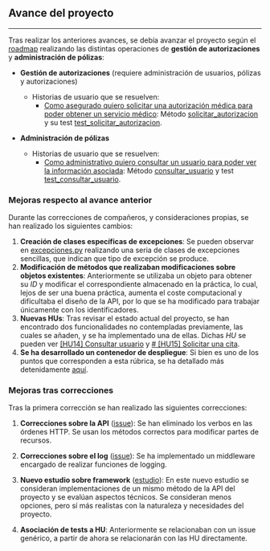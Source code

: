 ## Avance del proyecto

---

Tras realizar los anteriores avances, se debía avanzar el proyecto según el [roadmap](https://carlosma7.github.io/MedAuth/doc/roadmap) realizando las distintas operaciones de **gestión de autorizaciones** y **administración de pólizas**:

* **Gestión de autorizaciones** (requiere administración de usuarios, pólizas y autorizaciones)
	* Historias de usuario que se resuelven:
		* [Como asegurado quiero solicitar una autorización médica para poder obtener un servicio médico](https://github.com/Carlosma7/MedAuth/issues/37): Método [solicitar_autorizacion](https://github.com/Carlosma7/MedAuth/blob/main/src/core/controlador.py#L204)  y su test [test_solicitar_autorizacion](https://github.com/Carlosma7/MedAuth/blob/main/src/test/testControlador.py#L193).

* **Administración de pólizas**
	* Historias de usuario que se resuelven:
		* [Como administrativo quiero consultar un usuario para poder ver la información asociada](https://github.com/Carlosma7/MedAuth/issues/96): Método [consultar_usuario](https://github.com/Carlosma7/MedAuth/blob/main/src/core/controlador.py#L355) y test [test_consultar_usuario](https://github.com/Carlosma7/MedAuth/blob/main/src/test/testControlador.py#L376).

### Mejoras respecto al avance anterior
Durante las correcciones de compañeros, y consideraciones propias, se han realizado los siguientes cambios:

1. **Creación de clases específicas de excepciones**: Se pueden observar en [excepciones.py](https://github.com/Carlosma7/MedAuth/blob/main/src/core/excepciones.py) realizando una seria de clases de excepciones sencillas, que indican que tipo de excepción se produce.
2. **Modificación de métodos que realizaban modificaciones sobre objetos existentes**: Anteriormente se utilizaba un objeto para obtener su *ID* y modificar el correspondiente almacenado en la práctica, lo cual, lejos de ser una buena práctica, aumenta el coste computacional y dificultaba el diseño de la API, por lo que se ha modificado para trabajar únicamente con los identificadores.
3. **Nuevas HUs**: Tras revisar el estado actual del proyecto, se han encontrado dos funcionalidades no contempladas previamente, las cuales se añaden, y se ha implementado una de ellas. Dichas *HU* se pueden ver [[HU14] Consultar usuario](https://github.com/Carlosma7/MedAuth/issues/96) y [# [HU15] Solicitar una cita](https://github.com/Carlosma7/MedAuth/issues/97).
4. **Se ha desarrollado un contenedor de despliegue**: Si bien es uno de los puntos que corresponden a esta rúbrica, se ha detallado más detenidamente [aquí](https://carlosma7.github.io/MedAuth/doc/api/despliegue).

### Mejoras tras correcciones

Tras la primera corrección se han realizado las siguientes correcciones:

1. **Correcciones sobre la API** ([issue](https://github.com/Carlosma7/MedAuth/issues/99)): Se han eliminado los verbos en las órdenes HTTP. Se usan los métodos correctos para modificar partes de recursos.

2. **Correcciones sobre el log** ([issue](https://github.com/Carlosma7/MedAuth/issues/100)): Se ha implementado un middleware encargado de realizar funciones de logging.

3. **Nuevo estudio sobre framework** ([estudio](https://carlosma7.github.io/MedAuth/doc/api/estudio_framework)): En este nuevo estudio se consideran implementaciones de un mismo método de la API del proyecto y se evalúan aspectos técnicos. Se consideran menos opciones, pero sí más realistas con la naturaleza y necesidades del proyecto.

4. **Asociación de tests a HU**: Anteriormente se relacionaban con un issue genérico, a partir de ahora se relacionarán con las HU directamente.

